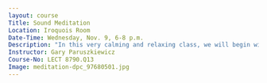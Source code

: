 ```yaml
---
layout: course
Title: Sound Meditation
Location: Iroquois Room
Date-Time: Wednesday, Nov. 9, 6-8 p.m.
Description: "In this very calming and relaxing class, we will begin with very simple stretching to prepare for meditation. We begin with simple, gentle movements from Qigong, the ancient Chinese health care and maintenance system. The Form we will practice is an Elemental Energy Form which concludes with the “Healing Sounds” practice, followed by very deep relaxation. Come join us as the healing tones of brass and crystal singing bowls, mellow gongs, and bells bathe you in healing meditational vibration. Together, we will reach deep states of relaxation and meditation. You’ll leave feeling “re-tuned”, restored and rebalanced."
Instructor: Gary Paruszkiewicz
Course-No: LECT 8790.Q13
Image: meditation-dpc_97680501.jpg
---
```

